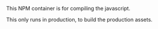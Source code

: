 This NPM container is for compiling the javascript.

This only runs in production, to build the production assets.